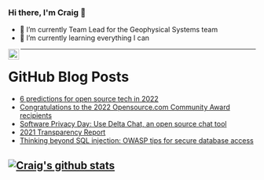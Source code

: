 ### Hi there, I'm Craig 👋

<!--
**CraigTeelFugro/CraigTeelFugro** is a ✨ _special_ ✨ repository because its `README.md` (this file) appears on your GitHub profile.

Here are some ideas to get you started:
-->

- 🔭 I’m currently Team Lead for the Geophysical Systems team
- 🌱 I’m currently learning everything I can

[<img align="left" alt="Craig Teel | LinkedIn" width="22px" src="https://cdn.jsdelivr.net/npm/simple-icons@v3/icons/linkedin.svg" />][linkedin]

---

# GitHub Blog Posts

<!-- BLOG-POST-LIST:START -->
- [6 predictions for open source tech in 2022](https://opensource.com/article/22/1/open-source-predictions-2022)
- [Congratulations to the 2022 Opensource.com Community Award recipients](https://opensource.com/article/22/1/community-awards-2022)
- [Software Privacy Day: Use Delta Chat, an open source chat tool](https://opensource.com/article/22/1/delta-chat-software-privacy-day)
- [2021 Transparency Report](https://github.blog/2022-01-27-2021-transparency-report/)
- [Thinking beyond SQL injection: OWASP tips for secure database access](https://github.blog/2022-01-27-beyond-sql-injection-owasp-tips-secure-database-access/)
<!-- BLOG-POST-LIST:END -->

## [![Craig's github stats](https://github-readme-stats.vercel.app/api?username=craigteelfugro)](https://github.com/anuraghazra/github-readme-stats)


[linkedin]: https://linkedin.com/in/craig-teel-b8786771
